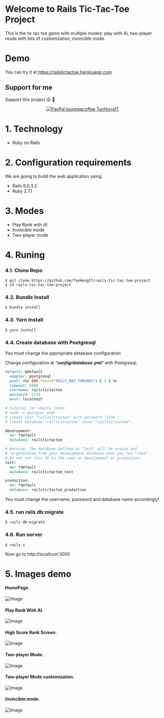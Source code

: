 # Welcome to Rails Tic-Tac-Toe Project

This is the tic tac toe game with multiple modes: play with AI, two-player mode with lots of customization, invincible mode.

# Demo

You can try it at https://railstictactoe.herokuapp.com

## Support for me
Support this project :stuck_out_tongue_winking_eye: :pray:
<p align="center">
    <a href="https://www.paypal.me/tanhongit" target="_blank"><img src="https://img.shields.io/badge/Donate-PayPal-green.svg" data-origin="https://img.shields.io/badge/Donate-PayPal-green.svg" alt="PayPal buymeacoffee TanHongIT"></a>
</p>

# 1. Technology
- Ruby on Rails

# 2. Configuration requirements
We are going to build the web application using:
- Rails 6.0.3.2
- Ruby 2.7.1

# 3. Modes

- Play Rank with AI
- Invincible mode
- Two-player mode

# 4. Runing

### 4.1. Clone Repo

```
$ git clone https://github.com/TanHongIT/rails-tic-tac-toe-project
$ cd rails-tic-tac-toe-project
```

### 4.2. Bundle Install 

```
$ bundle install
```

### 4.3. Yarn Install 

```
$ yarn install
```

### 4.4. Create database with Postgresql

You must change the appropriate database configuration

Change configuration at _"**config/database.yml**"_ with Postgresql.

```ruby
default: &default
  adapter: postgresql
  pool: <%= ENV.fetch("RAILS_MAX_THREADS") { 5 } %>
  timeout: 5000
  username: railstictactoe
  password: 1234
  host: localhost

# tutorial for ubuntu linux:
# sudo -u postgres psql
# create user "railstictactoe" with password '1234';  
# create database "railstictactoe" owner "railstictactoe"; 

development:
  <<: *default
  database: railstictactoe

# Warning: The database defined as "test" will be erased and
# re-generated from your development database when you run "rake".
# Do not set this db to the same as development or production.
test:
  <<: *default
  database: railstictactoe_test

production:
  <<: *default
  database: railstictactoe_production
```

You must change the username, password and database name accordingly!

### 4.5. run rails db:migrate

```
$ rails db:migrate
```

### 4.6. Run server 

```
$ rails s
```

Now go to http://localhost:3000

# 5. Images demo

#### HomePage.

![Image](https://imgur.com/c64pSd3.png)

#### Play Rank With AI.

![Image](https://imgur.com/jCTKgTs.png)

#### High Score Rank Screen.

![Image](https://imgur.com/YUhkISQ.png)

#### Two-player Mode.

![Image](https://imgur.com/QZP0LJg.png)

#### Two-player Mode customization.

![Image](https://imgur.com/Vc4VkWD.png)

#### Invincible mode.

![Image](https://imgur.com/g7iaUkU.png)
